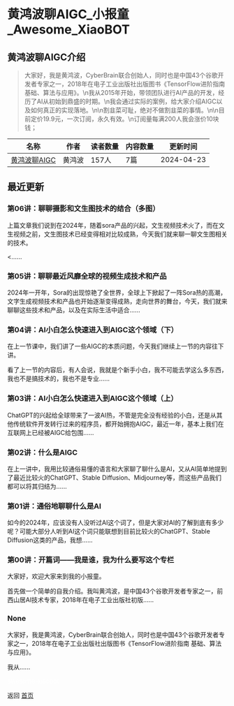 # 黄鸿波聊AIGC_小报童_Awesome_XiaoBOT

## 黄鸿波聊AIGC介绍
> 大家好，我是黄鸿波，CyberBrain联合创始人，同时也是中国43个谷歌开发者专家之一，2018年在电子工业出版社出版图书《TensorFlow进阶指南  
基础、算法与应用》。\n我从2015年开始，带领团队进行AI产品的开发，经历了AI从初始到鼎盛的时期。\n我会通过实际的案例，给大家介绍AIGC以及如何真正的实现落地。\n\n割韭菜可耻，绝对不做割韭菜的事情。\n\n目前定价19.9元，一次订阅，永久有效。\n订阅量每满200人我会涨价10块钱；  
  


|名称|作者|读者数量|内容数量|更新时间|
|---|---|---|---|---|
|[黄鸿波聊AIGC](https://xiaobot.net/p/AIGCTalk?refer=0b133df9-27dc-423b-8101-639049001c13)|黄鸿波|157人|7篇|2024-04-23|

## 最近更新
### 第06讲：聊聊摄影和文生图技术的结合（多图）

上篇文章我们说到在2024年，随着sora产品的兴起，文生视频技术火了，而在文生视频之前，文生图技术已经变得相对比较成熟，今天我们就来聊一聊文生图相关的技术。



<......

### 第05讲：聊聊最近风靡全球的视频生成技术和产品

2024年一开年，Sora的出现惊艳了全世界，全球上下掀起了一阵Sora热的高潮，文字生成视频技术和产品也开始逐渐变得成熟，走向世界的舞台，今天，我们就来聊聊这些技术和产品，以及在实际生活中适合......

### 第04讲：AI小白怎么快速进入到AIGC这个领域（下）

在上一节课中，我们讲了一些AIGC的本质问题，今天我们继续上一节的内容往下讲。

看了上一节的内容后，有人会说，我就是个新手小白，我不可能去学这么多东西，我也不是搞技术的，我也不是专业......

### 第03讲：AI小白怎么快速进入到AIGC这个领域（上）

ChatGPT的兴起给全球带来了一波AI热，不管是完全没有经验的小白，还是从其他传统软件开发转行过来的程序员，都开始拥抱AIGC，最近一年，基本上我们在互联网上已经被AIGC给包围......

### 第02讲：什么是AIGC

在上一讲中，我用比较通俗易懂的语言和大家聊了聊什么是AI，又从AI简单地提到了最近比较火的ChatGPT、Stable
Diffusion、Midjourney等，而这些产品我们都可以将其归结为......

### 第01讲：通俗地聊聊什么是AI

如今的2024年，应该没有人没听过AI这个词了，但是大家对AI的了解到底有多少呢？可能大部分人听到AI这个词只能联想到目前比较火的ChatGPT、Stable
Diffusion这类的产品，我想......

### 第00讲：开篇词——我是谁，我为什么要写这个专栏

大家好，欢迎大家来到我的小报童。



首先做一个简单的自我介绍。我叫黄鸿波，是中国43个谷歌开发者专家之一，前西山居AI技术专家，2018年在电子工业出版社初版......

### None

大家好，我是黄鸿波，CyberBrain联合创始人，同时也是中国43个谷歌开发者专家之一，2018年在电子工业出版社出版图书《TensorFlow进阶指南
基础、算法与应用》。

我从......


<a href="https://github.com/Reno9527/awesome-xiaobot" style="color: white; text-decoration: none;">awesome-xiaobot</a>

返回 [首页](../README.md)
